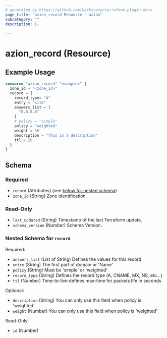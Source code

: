 ```yaml
---
# generated by https://github.com/hashicorp/terraform-plugin-docs
page_title: "azion_record Resource - azion"
subcategory: ""
description: |-
  
---
```


# azion_record (Resource)



## Example Usage

```terraform
resource "azion_record" "examples" {
  zone_id = "<zone_id>"
  record = {
    record_type= "A"
    entry = "site"
    answers_list = [
      "8.8.8.8"
    ]
    # policy = "simple"
    policy = "weighted"
    weight = 50
    description = "This is a description"
    ttl = 20
  }
}
```

<!-- schema generated by tfplugindocs -->
## Schema

### Required

- `record` (Attributes) (see [below for nested schema](#nestedatt--record))
- `zone_id` (String) Zone identification.

### Read-Only

- `last_updated` (String) Timestamp of the last Terraform update.
- `schema_version` (Number) Schema Version.

<a id="nestedatt--record"></a>
### Nested Schema for `record`

Required:

- `answers_list` (List of String) Defines the values for this record
- `entry` (String) The first part of domain or 'Name'
- `policy` (String) Must be 'simple' or 'weighted'
- `record_type` (String) Defines the record type (A, CNAME, MX, NS, etc...)
- `ttl` (Number) Time-to-live defines max-time for packets life in seconds

Optional:

- `description` (String) You can only use this field when policy is 'weighted'
- `weight` (Number) You can only use this field when policy is 'weighted'

Read-Only:

- `id` (Number)


